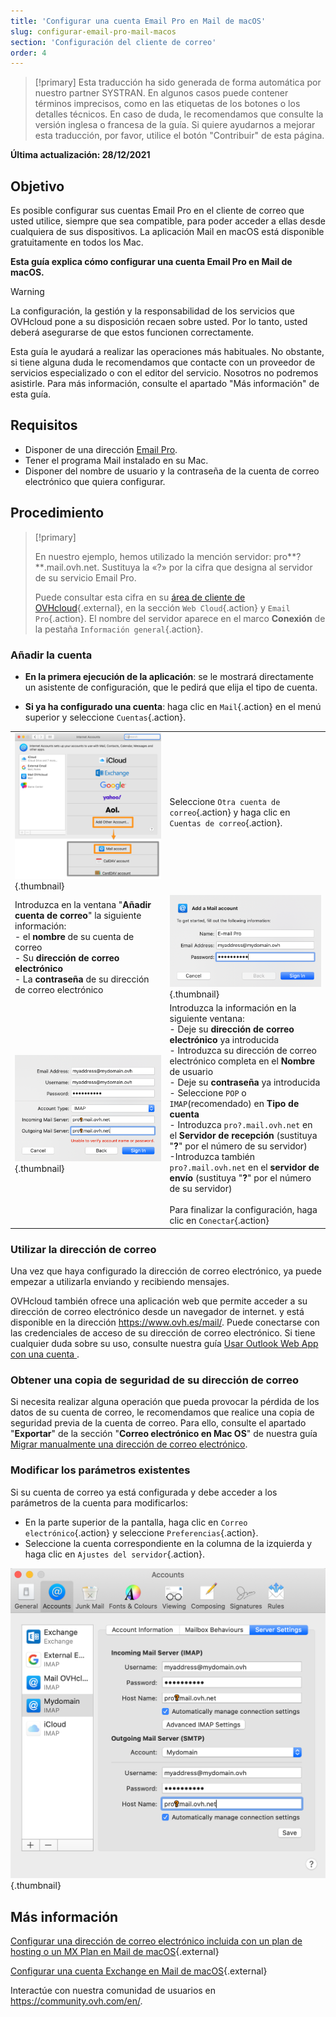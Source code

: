 ```yaml
---
title: 'Configurar una cuenta Email Pro en Mail de macOS'
slug: configurar-email-pro-mail-macos
section: 'Configuración del cliente de correo'
order: 4
---
```


> [!primary]
> Esta traducción ha sido generada de forma automática por nuestro partner SYSTRAN. En algunos casos puede contener términos imprecisos, como en las etiquetas de los botones o los detalles técnicos. En caso de duda, le recomendamos que consulte la versión inglesa o francesa de la guía. Si quiere ayudarnos a mejorar esta traducción, por favor, utilice el botón "Contribuir" de esta página.
>

**Última actualización: 28/12/2021**

## Objetivo

Es posible configurar sus cuentas Email Pro en el cliente de correo que usted utilice, siempre que sea compatible, para poder acceder a ellas desde cualquiera de sus dispositivos. La aplicación Mail en macOS está disponible gratuitamente en todos los Mac.

**Esta guía explica cómo configurar una cuenta Email Pro en Mail de macOS.**

> [!warning]
>
> La configuración, la gestión y la responsabilidad de los servicios que OVHcloud pone a su disposición recaen sobre usted. Por lo tanto, usted deberá asegurarse de que estos funcionen correctamente.
> 
> Esta guía le ayudará a realizar las operaciones más habituales. No obstante, si tiene alguna duda le recomendamos que contacte con un proveedor de servicios especializado o con el editor del servicio. Nosotros no podremos asistirle. Para más información, consulte el apartado "Más información" de esta guía.
> 

## Requisitos

- Disponer de una dirección [Email Pro](https://www.ovhcloud.com/es-es/emails/email-pro/).
- Tener el programa Mail instalado en su Mac.
- Disponer del nombre de usuario y la contraseña de la cuenta de correo electrónico que quiera configurar.
 
## Procedimiento

> [!primary]
>
> En nuestro ejemplo, hemos utilizado la mención servidor: pro**?**.mail.ovh.net. Sustituya la «?» por la cifra que designa al servidor de su servicio Email Pro.
>
> Puede consultar esta cifra en su [área de cliente de OVHcloud](https://www.ovh.com/auth/?action=gotomanager&from=https://www.ovh.es/&ovhSubsidiary=es){.external}, en la sección `Web Cloud`{.action} y `Email Pro`{.action}. El nombre del servidor aparece en el marco **Conexión** de la pestaña `Información general`{.action}.
>

### Añadir la cuenta

- **En la primera ejecución de la aplicación**: se le mostrará directamente un asistente de configuración, que le pedirá que elija el tipo de cuenta.

- **Si ya ha configurado una cuenta**: haga clic en `Mail`{.action} en el menú superior y seleccione `Cuentas`{.action}.

| | |
|---|---|
|![mailmac](images/mail-mac-emailpro01.png){.thumbnail}|Seleccione `Otra cuenta de correo`{.action} y haga clic en `Cuentas de correo`{.action}.|
|Introduzca en la ventana "**Añadir cuenta de correo**" la siguiente información: <br>- el **nombre** de su cuenta de correo <br>- Su **dirección de correo electrónico** <br>- La **contraseña** de su dirección de correo electrónico |![mailmac](images/mail-mac-emailpro02.png){.thumbnail}|
|![mailmac](images/mail-mac-emailpro03.png){.thumbnail}|Introduzca la información en la siguiente ventana: <br>- Deje su **dirección de correo electrónico** ya introducida <br>- Introduzca su dirección de correo electrónico completa en el **Nombre** de usuario <br>- Deje su **contraseña** ya introducida <br>- Seleccione `POP` o `IMAP`(recomendado) en **Tipo de cuenta**<br>- Introduzca `pro?.mail.ovh.net` en el **Servidor de recepción** (sustituya "**?**" por el número de su servidor)<br>-Introduzca también `pro?.mail.ovh.net` en el **servidor de envío** (sustituya "**?**" por el número de su servidor)<br><br>Para finalizar la configuración, haga clic en `Conectar`{.action}|

### Utilizar la dirección de correo

Una vez que haya configurado la dirección de correo electrónico, ya puede empezar a utilizarla enviando y recibiendo mensajes.

OVHcloud también ofrece una aplicación web que permite acceder a su dirección de correo electrónico desde un navegador de internet. y está disponible en la dirección <https://www.ovh.es/mail/>. Puede conectarse con las credenciales de acceso de su dirección de correo electrónico. Si tiene cualquier duda sobre su uso, consulte nuestra guía [Usar Outlook Web App con una cuenta ](https://docs.ovh.com/es/microsoft-collaborative-solutions/exchange_2016_guia_de_uso_de_outlook_web_app/).

### Obtener una copia de seguridad de su dirección de correo

Si necesita realizar alguna operación que pueda provocar la pérdida de los datos de su cuenta de correo, le recomendamos que realice una copia de seguridad previa de la cuenta de correo. Para ello, consulte el apartado "**Exportar**" de la sección "**Correo electrónico en Mac OS**" de nuestra guía [Migrar manualmente una dirección de correo electrónico](https://docs.ovh.com/es/emails/migrar-sus-direcciones-de-correo-manualmente/#exportar).


### Modificar los parámetros existentes

Si su cuenta de correo ya está configurada y debe acceder a los parámetros de la cuenta para modificarlos:

- En la parte superior de la pantalla, haga clic en `Correo electrónico`{.action} y seleccione `Preferencias`{.action}.
- Seleccione la cuenta correspondiente en la columna de la izquierda y haga clic en `Ajustes del servidor`{.action}.

![mailmac](images/mail-mac-emailpro04.png){.thumbnail}

## Más información

[Configurar una dirección de correo electrónico incluida con un plan de hosting o un MX Plan en Mail de macOS](https://docs.ovh.com/es/emails/correo_guia_de_configuracion_en_mail_de_mac_-_el_capitan/){.external}

[Configurar una cuenta Exchange en Mail de macOS](https://docs.ovh.com/es/microsoft-collaborative-solutions/configuracion-mail-macos/){.external}

Interactúe con nuestra comunidad de usuarios en <https://community.ovh.com/en/>.
